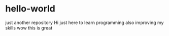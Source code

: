 # hello-world
just another repository 
Hi just here to learn programming 
also improving my skills 
wow this is great 
